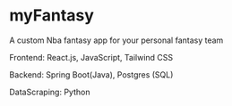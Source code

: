 # myFantasy

A custom Nba fantasy app for your personal fantasy team

Frontend: React.js, JavaScript, Tailwind CSS

Backend: Spring Boot(Java), Postgres (SQL)

DataScraping: Python

